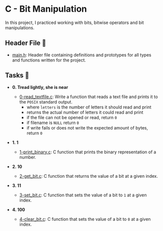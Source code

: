 # C - Bit Manipulation

In this project, I practiced working with bits, bitwise operators and bit manipulations.

## Header File :file_folder:

* [main.h](./main.h): Header file containing definitions and prototypes for all types
and functions written for the project.

## Tasks :page_with_curl:

* **0. Tread lightly, she is near**
  * [0-read_textfile.c](./0-read_textfile.c): Write a function that reads a text file and prints it to the `POSIX` standard output.
    * where `letters` is the number of letters it should read and print
    * returns the actual number of letters it could read and print
    * if the file can not be opened or read, return `0`
    * if filename is `NULL` return `0`
    * if write fails or does not write the expected amount of bytes, return `0`

* **1. 1**
  * [1-print_binary.c](./1-print_binary.c): C function that prints the binary representation of a number.

* **2. 10**
  * [2-get_bit.c](./2-get_bit.c): C function that returns the value of a bit at a given index.

* **3. 11**
  * [3-set_bit.c](./3-set_bit.c): C function that sets the value of a bit to `1` at a given index.

* **4. 100**
  * [4-clear_bit.c](./4-clear_bit.c): C function that sets the value of a bit to `0` at a given index.
